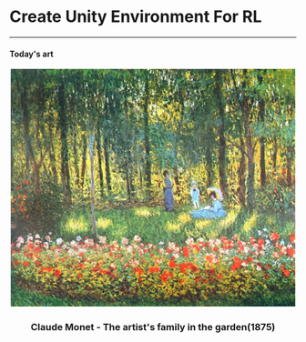 # Create Unity Environment For RL

- - -
#### Today's art
<div align="center">
    <img src="https://github.com/LeejwUniverse/Unity_Environment_For_RL/blob/master/arts/The_Artists_Family_in_the_Garden(1875)_claude_Monet.jpeg" width="500">
</div>

<h3 align="center"> Claude Monet - The artist's family in the garden(1875) </h3>
